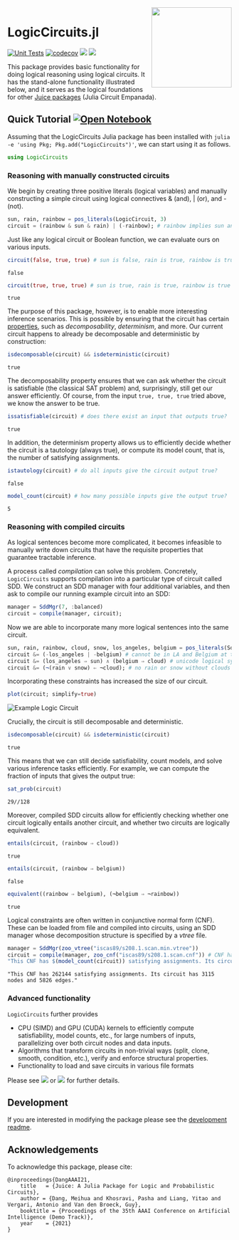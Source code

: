 <img align="right" width="180px" src="https://avatars.githubusercontent.com/u/58918144?s=200&v=4">

<!-- DO NOT EDIT README.md directly, instead edit docs/README.jl and generate the markdown-->

# Logic<wbr>Circuits<wbr>.jl

[![Unit Tests](https://github.com/Juice-jl/LogicCircuits.jl/workflows/Unit%20Tests/badge.svg)](https://github.com/Juice-jl/LogicCircuits.jl/actions?query=workflow%3A%22Unit+Tests%22+branch%3Amaster) [![codecov](https://codecov.io/gh/Juice-jl/LogicCircuits.jl/branch/master/graph/badge.svg)](https://codecov.io/gh/Juice-jl/LogicCircuits.jl) [![](https://img.shields.io/badge/docs-stable-green.svg)](https://juice-jl.github.io/LogicCircuits.jl/stable) [![](https://img.shields.io/badge/docs-dev-blue.svg)](https://juice-jl.github.io/LogicCircuits.jl/dev)

This package provides basic functionality for doing logical reasoning using logical circuits. It has the stand-alone functionality illustrated below, and it serves as the logical foundations for other [Juice packages](https://github.com/Juice-jl) (Julia Circuit Empanada).

## Quick Tutorial [![Open Notebook](https://raw.githubusercontent.com/jupyter/design/master/logos/Badges/nbviewer_badge.svg)](https://nbviewer.jupyter.org/github/Juice-jl/LogicCircuits.jl/blob/gh-pages/dev/generated/usage.ipynb)

Assuming that the LogicCircuits Julia package has been installed with `julia -e 'using Pkg; Pkg.add("LogicCircuits")'`, we can start using it as follows.

```julia
using LogicCircuits
```

### Reasoning with manually constructed circuits

We begin by creating three positive literals (logical variables) and manually constructing a simple circuit using logical connectives & (and), | (or), and - (not).

```julia
sun, rain, rainbow = pos_literals(LogicCircuit, 3)
circuit = (rainbow & sun & rain) | (-rainbow); # rainbow implies sun and rain
```

Just like any logical circuit or Boolean function, we can evaluate ours on various inputs.

```julia
circuit(false, true, true) # sun is false, rain is true, rainbow is true
```

```
false
```

```julia
circuit(true, true, true) # sun is true, rain is true, rainbow is true
```

```
true
```

The purpose of this package, however, is to enable more interesting inference scenarios. This is possible by ensuring that the circuit has certain [properties](https://juice-jl.github.io/LogicCircuits.jl/dev/manual/properties/), such as *decomposability*, *determinism*, and more.
Our current circuit happens to already be decomposable and deterministic by construction:

```julia
isdecomposable(circuit) && isdeterministic(circuit)
```

```
true
```

The decomposability property ensures that we can ask whether the circuit is satisfiable (the classical SAT problem) and, surprisingly, still get our answer efficiently. Of course, from the input `true, true, true` tried above, we know the answer to be true.

```julia
issatisfiable(circuit) # does there exist an input that outputs true?
```

```
true
```

In addition, the determinism property allows us to efficiently decide whether the circuit is a tautology (always true), or compute its model count, that is, the number of satisfying assignments.

```julia
istautology(circuit) # do all inputs give the circuit output true?
```

```
false
```

```julia
model_count(circuit) # how many possible inputs give the output true?
```

```
5
```

### Reasoning with compiled circuits

As logical sentences become more complicated, it becomes infeasible to manually write down circuits that have the requisite properties that guarantee tractable inference.

A process called *compilation* can solve this problem. Concretely, `LogicCircuits` supports compilation into a particular type of circuit called SDD. We construct an SDD manager with four additional variables, and then ask to compile our running example circuit into an SDD:

```julia
manager = SddMgr(7, :balanced)
circuit = compile(manager, circuit);
```

Now we are able to incorporate many more logical sentences into the same circuit.

```julia
sun, rain, rainbow, cloud, snow, los_angeles, belgium = pos_literals(Sdd, manager, 7)
circuit &= (-los_angeles | -belgium) # cannot be in LA and Belgium at the same time
circuit &= (los_angeles ⇒ sun) ∧ (belgium ⇒ cloud) # unicode logical syntax
circuit &= (¬(rain ∨ snow) ⇐ ¬cloud); # no rain or snow without clouds
```

Incorporating these constraints has increased the size of our circuit.


```julia
plot(circuit; simplify=true)
```

<img src="https://juice-jl.github.io/LogicCircuits.jl/dev/generated/example-circuit.svg" alt="Example Logic Circuit">

Crucially, the circuit is still decomposable and deterministic.

```julia
isdecomposable(circuit) && isdeterministic(circuit)
```

```
true
```

This means that we can still decide satisfiability, count models, and solve various inference tasks efficiently. For example, we can compute the fraction of inputs that gives the output true:

```julia
sat_prob(circuit)
```

```
29//128
```

Moreover, compiled SDD circuits allow for efficiently checking whether one circuit logically entails another circuit, and whether two circuits are logically equivalent.

```julia
entails(circuit, (rainbow ⇒ cloud))
```

```
true
```

```julia
entails(circuit, (rainbow ⇒ belgium))
```

```
false
```

```julia
equivalent((rainbow ⇒ belgium), (¬belgium ⇒ ¬rainbow))
```

```
true
```

Logical constraints are often written in conjunctive normal form (CNF). These can be loaded from file and compiled into circuits, using an SDD manager whose decomposition structure is specified by a *vtree* file.

```julia
manager = SddMgr(zoo_vtree("iscas89/s208.1.scan.min.vtree"))
circuit = compile(manager, zoo_cnf("iscas89/s208.1.scan.cnf")) # CNF has 285 clauses
"This CNF has $(model_count(circuit)) satisfying assignments. Its circuit has $(num_nodes(circuit)) nodes and $(num_edges(circuit)) edges."
```

```
"This CNF has 262144 satisfying assignments. Its circuit has 3115 nodes and 5826 edges."
```

### Advanced functionality

`LogicCircuits` further provides
 * CPU (SIMD) and GPU (CUDA) kernels to efficiently compute satisfiability, model counts, etc., for large numbers of inputs, parallelizing over both circuit nodes and data inputs.
 * Algorithms that transform circuits in non-trivial ways (split, clone, smooth, condition, etc.), verify and enforce structural properties.
 * Functionality to load and save circuits in various file formats

Please see [![](https://img.shields.io/badge/docs-stable-green.svg)](https://juice-jl.github.io/LogicCircuits.jl/stable) or [![](https://img.shields.io/badge/docs-dev-blue.svg)](https://juice-jl.github.io/LogicCircuits.jl/dev) for further details.

## Development

If you are interested in modifying the package please see the [development readme](https://juice-jl.github.io/LogicCircuits.jl/dev/development/).

## Acknowledgements

To acknowledge this package, please cite:
```
@inproceedings{DangAAAI21,
    title   = {Juice: A Julia Package for Logic and Probabilistic Circuits},
    author = {Dang, Meihua and Khosravi, Pasha and Liang, Yitao and Vergari, Antonio and Van den Broeck, Guy},
    booktitle = {Proceedings of the 35th AAAI Conference on Artificial Intelligence (Demo Track)},
    year    = {2021}
}
```

